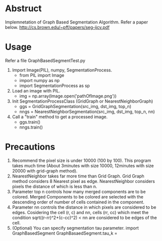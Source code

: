 # Abstruct
Implemnetation of Graph Based Segmentation Algorithm.
Refer a paper below.
http://cs.brown.edu/~pff/papers/seg-ijcv.pdf

# Usage
Refer a file GraphBasedSegmentTest.py
1. Import Image(PIL), numpy, SegmentationProcess.
	- from PIL import Image
	- import numpy as np
	- import SegmentationProcess as sp
2. Load an image with PIL.
	- img = np.array(Image.open('pathOfImage.png'))
3. Init SegmentationProcessClass (GridGraph or NearestNeighborGraph)
	- ggs = GridGraphSegmentation(src_img, dst_img, top_n)
	- nngs = NearestNeighborSegmentation(src_img, dst_img, top_n, nn)
4. Call a "train" method to get a processed image.
	- ggs.train()
	- nngs.train()

# Precautions
1. Recommend the pixel size is under 10000 (100 by 100).
	This program takes much time (About 3minutes with size 10000, 12minutes with size 20000 with grid-graph method).
2. NearestNeighbor takes far more time than Grid Graph.
	Grid Graph method considers 8 Nearest pixel as edge. NearestNeighbor considers pixels the distance of which is less than n.
3. Parameter top n controls how many merged components are to be colored.
	Merged Components to be colored are selected with the descending order of number of cells contained in the component.
4. Parameter nn controls the distance in which pixels are considered to be edges.
	Cosidering the cell (r, c) and nn, cells (rr, cc) which meet the condition sqrt((r-rr)^2+(c-cc)^2) < nn are considered to be edges of the cell.
5. (Optional) You can specify segmentation tau parameter.
	import GraphBasedSegment
	GraphBasaedSegment.tau_k = <Specify parameter>
